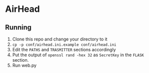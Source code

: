 # AirHead

## Running

1. Clone this repo and change your directory to it
2. `cp -p conf/airhead.ini.example conf/airhead.ini`
3. Edit the `PATHS` and `TRASMITTER` sections accordingly
4. Put the output of `openssl rand -hex 32` as `SecretKey` in the `FLASK`
   section.
5. Run web.py
